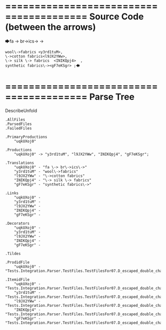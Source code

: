 ========================================
Source Code (between the arrows)
========================================

🡆fa \-> br\->ics\-> <uqkUXoj0>->

    wool\->fabrics <y3rd1tuM>,
    \->cotton fabrics<l9JX2YWw>,
    \-> silk \-> fabrics  <INIKQpj4>  ,
    synthetic fabrics\-><gF7eKSgr> ;🡄

========================================
Parse Tree
========================================
DescribeUnfold

    .AllFiles
    .ParsedFiles
    .FailedFiles

    .PrimaryProductions
        "uqkUXoj0" 

    .Productions
        "uqkUXoj0" -> "y3rd1tuM", "l9JX2YWw", "INIKQpj4", "gF7eKSgr";

    .Translations
        "uqkUXoj0" - "fa \-> br\->ics\->"
        "y3rd1tuM" - "wool\->fabrics"
        "l9JX2YWw" - "\->cotton fabrics"
        "INIKQpj4" - "\-> silk \-> fabrics"
        "gF7eKSgr" - "synthetic fabrics\->"

    .Links
        "uqkUXoj0" - 
        "y3rd1tuM" - 
        "l9JX2YWw" - 
        "INIKQpj4" - 
        "gF7eKSgr" - 

    .Decorators
        "uqkUXoj0" - 
        "y3rd1tuM" - 
        "l9JX2YWw" - 
        "INIKQpj4" - 
        "gF7eKSgr" - 

    .Tildes

    .ProdidFile
        "uqkUXoj0" - "Tests.Integration.Parser.TestFiles.TestFilesFor07.D_escaped_double_characters1.ds"

    .ItemidFile
        "uqkUXoj0" - "Tests.Integration.Parser.TestFiles.TestFilesFor07.D_escaped_double_characters1.ds"
        "y3rd1tuM" - "Tests.Integration.Parser.TestFiles.TestFilesFor07.D_escaped_double_characters1.ds"
        "l9JX2YWw" - "Tests.Integration.Parser.TestFiles.TestFilesFor07.D_escaped_double_characters1.ds"
        "INIKQpj4" - "Tests.Integration.Parser.TestFiles.TestFilesFor07.D_escaped_double_characters1.ds"
        "gF7eKSgr" - "Tests.Integration.Parser.TestFiles.TestFilesFor07.D_escaped_double_characters1.ds"

